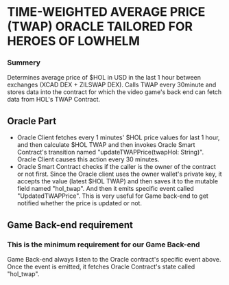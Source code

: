 # TIME-WEIGHTED AVERAGE PRICE (TWAP) ORACLE TAILORED FOR HEROES OF LOWHELM
### Summery
Determines average price of $HOL in USD in the last 1 hour between exchanges (XCAD DEX + ZILSWAP DEX).
Calls TWAP every 30minute and stores data into the contract for which the video game's back end can fetch data from HOL's TWAP Contract.

## Oracle Part
- Oracle Client fetches every 1 minutes' $HOL price values for last 1 hour, and then calculate $HOL TWAP and then invokes Oracle Smart Contract's transition named "updateTWAPPrice(twapHol: String)".
Oracle Client causes this action every 30 minutes.
- Oracle Smart Contract checks if the caller is the owner of the contract or not first. Since the Oracle client uses the owner wallet's private key, it accepts the value (latest $HOL TWAP) and then saves it to the mutable field named "hol_twap".
And then it emits specific event called "UpdatedTWAPPrice". This is very useful for Game back-end to get notified whether the price is updated or not.

## Game Back-end requirement
### This is the minimum requirement for our Game Back-end
Game Back-end always listen to the Oracle contract's specific event above. Once the event is emitted, it fetches Oracle Contract's state called "hol_twap".